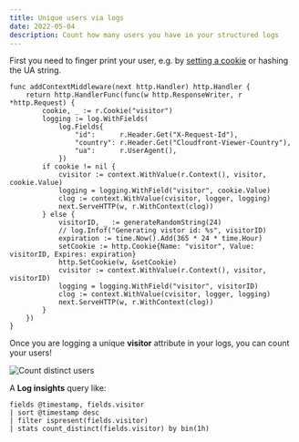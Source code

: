 ```yaml
---
title: Unique users via logs
date: 2022-05-04
description: Count how many users you have in your structured logs
---
```


First you need to finger print your user, e.g. by [setting a
cookie](https://youtu.be/YlrwDN7_vHw?t=226) or hashing the UA string.

    func addContextMiddleware(next http.Handler) http.Handler {
    	return http.HandlerFunc(func(w http.ResponseWriter, r *http.Request) {
    		cookie, _ := r.Cookie("visitor")
    		logging := log.WithFields(
    			log.Fields{
    				"id":      r.Header.Get("X-Request-Id"),
    				"country": r.Header.Get("Cloudfront-Viewer-Country"),
    				"ua":      r.UserAgent(),
    			})
    		if cookie != nil {
    			cvisitor := context.WithValue(r.Context(), visitor, cookie.Value)
    			logging = logging.WithField("visitor", cookie.Value)
    			clog := context.WithValue(cvisitor, logger, logging)
    			next.ServeHTTP(w, r.WithContext(clog))
    		} else {
    			visitorID, _ := generateRandomString(24)
    			// log.Infof("Generating vistor id: %s", visitorID)
    			expiration := time.Now().Add(365 * 24 * time.Hour)
    			setCookie := http.Cookie{Name: "visitor", Value: visitorID, Expires: expiration}
    			http.SetCookie(w, &setCookie)
    			cvisitor := context.WithValue(r.Context(), visitor, visitorID)
    			logging = logging.WithField("visitor", visitorID)
    			clog := context.WithValue(cvisitor, logger, logging)
    			next.ServeHTTP(w, r.WithContext(clog))
    		}
    	})
    }

Once you are logging a unique **visitor** attribute in your logs, you can count your users!

<img src="https://s.natalian.org/2022-05-04/distinct-users.png" alt="Count distinct users">

A **Log insights** query like:

    fields @timestamp, fields.visitor
    | sort @timestamp desc
    | filter ispresent(fields.visitor)
    | stats count_distinct(fields.visitor) by bin(1h)
